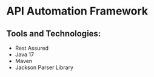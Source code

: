 # API Automation Framework

## Tools and Technologies:

- Rest Assured
- Java 17
- Maven
- Jackson Parser Library
